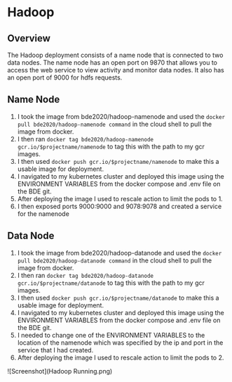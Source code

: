 # Hadoop
## Overview 
The Hadoop deployment consists of a name node that is connected to two data nodes. The name node has an open port on 9870 that allows you to access the web service to view activity and monitor data nodes. It also has an open port of 9000 for hdfs requests.

## Name Node
1. I took the image from bde2020/hadoop-namenode and used the `docker pull bde2020/hadoop-namenode command` in the cloud shell to pull the image from docker.
2. I then ran `docker tag bde2020/hadoop-namenode gcr.io/$projectname/namenode` to tag this with the path to my gcr images.
3. I then used `docker push gcr.io/$projectname/namenode` to make this a usable image for deployment.
4. I navigated to my kubernetes cluster and deployed this image using the ENVIRONMENT VARIABLES from the docker compose and .env file on the BDE git.
5. After deploying the image I used to rescale action to limit the pods to 1.
6. I then exposed ports 9000:9000 and 9078:9078 and created a service for the namenode 


## Data Node
1. I took the image from bde2020/hadoop-datanode and used the `docker pull bde2020/hadoop-datanode command` in the cloud shell to pull the image from docker.
2. I then ran `docker tag bde2020/hadoop-datanode gcr.io/$projectname/datanode` to tag this with the path to my gcr images.
3. I then used `docker push gcr.io/$projectname/datanode` to make this a usable image for deployment.
4. I navigated to my kubernetes cluster and deployed this image using the ENVIRONMENT VARIABLES from the docker compose and .env file on the BDE git.
5. I needed to change one of the ENVIRONMENT VARIABLES to the location of the namenode which was specified by the ip and port in the service that I had created.
6. After deploying the image I used to rescale action to limit the pods to 2.

![Screenshot](Hadoop Running.png)
